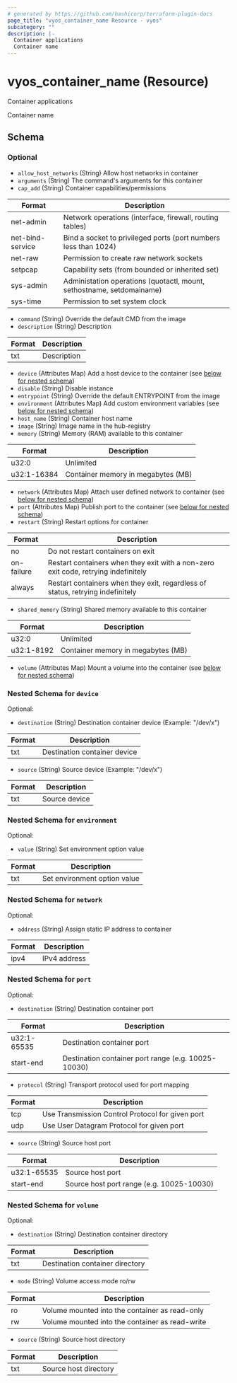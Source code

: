 ```yaml
---
# generated by https://github.com/hashicorp/terraform-plugin-docs
page_title: "vyos_container_name Resource - vyos"
subcategory: ""
description: |-
  Container applications
  Container name
---
```


# vyos_container_name (Resource)

Container applications

Container name



<!-- schema generated by tfplugindocs -->
## Schema

### Optional

- `allow_host_networks` (String) Allow host networks in container
- `arguments` (String) The command's arguments for this container
- `cap_add` (String) Container capabilities/permissions

|  Format  |  Description  |
|----------|---------------|
|  net-admin  |  Network operations (interface, firewall, routing tables)  |
|  net-bind-service  |  Bind a socket to privileged ports (port numbers less than 1024)  |
|  net-raw  |  Permission to create raw network sockets  |
|  setpcap  |  Capability sets (from bounded or inherited set)  |
|  sys-admin  |  Administation operations (quotactl, mount, sethostname, setdomainame)  |
|  sys-time  |  Permission to set system clock  |
- `command` (String) Override the default CMD from the image
- `description` (String) Description

|  Format  |  Description  |
|----------|---------------|
|  txt  |  Description  |
- `device` (Attributes Map) Add a host device to the container (see [below for nested schema](#nestedatt--device))
- `disable` (String) Disable instance
- `entrypoint` (String) Override the default ENTRYPOINT from the image
- `environment` (Attributes Map) Add custom environment variables (see [below for nested schema](#nestedatt--environment))
- `host_name` (String) Container host name
- `image` (String) Image name in the hub-registry
- `memory` (String) Memory (RAM) available to this container

|  Format  |  Description  |
|----------|---------------|
|  u32:0  |  Unlimited  |
|  u32:1-16384  |  Container memory in megabytes (MB)  |
- `network` (Attributes Map) Attach user defined network to container (see [below for nested schema](#nestedatt--network))
- `port` (Attributes Map) Publish port to the container (see [below for nested schema](#nestedatt--port))
- `restart` (String) Restart options for container

|  Format  |  Description  |
|----------|---------------|
|  no  |  Do not restart containers on exit  |
|  on-failure  |  Restart containers when they exit with a non-zero exit code, retrying indefinitely  |
|  always  |  Restart containers when they exit, regardless of status, retrying indefinitely  |
- `shared_memory` (String) Shared memory available to this container

|  Format  |  Description  |
|----------|---------------|
|  u32:0  |  Unlimited  |
|  u32:1-8192  |  Container memory in megabytes (MB)  |
- `volume` (Attributes Map) Mount a volume into the container (see [below for nested schema](#nestedatt--volume))

<a id="nestedatt--device"></a>
### Nested Schema for `device`

Optional:

- `destination` (String) Destination container device (Example: "/dev/x")

|  Format  |  Description  |
|----------|---------------|
|  txt  |  Destination container device  |
- `source` (String) Source device (Example: "/dev/x")

|  Format  |  Description  |
|----------|---------------|
|  txt  |  Source device  |


<a id="nestedatt--environment"></a>
### Nested Schema for `environment`

Optional:

- `value` (String) Set environment option value

|  Format  |  Description  |
|----------|---------------|
|  txt  |  Set environment option value  |


<a id="nestedatt--network"></a>
### Nested Schema for `network`

Optional:

- `address` (String) Assign static IP address to container

|  Format  |  Description  |
|----------|---------------|
|  ipv4  |  IPv4 address  |


<a id="nestedatt--port"></a>
### Nested Schema for `port`

Optional:

- `destination` (String) Destination container port

|  Format  |  Description  |
|----------|---------------|
|  u32:1-65535  |  Destination container port  |
|  start-end  |  Destination container port range (e.g. 10025-10030)  |
- `protocol` (String) Transport protocol used for port mapping

|  Format  |  Description  |
|----------|---------------|
|  tcp  |  Use Transmission Control Protocol for given port  |
|  udp  |  Use User Datagram Protocol for given port  |
- `source` (String) Source host port

|  Format  |  Description  |
|----------|---------------|
|  u32:1-65535  |  Source host port  |
|  start-end  |  Source host port range (e.g. 10025-10030)  |


<a id="nestedatt--volume"></a>
### Nested Schema for `volume`

Optional:

- `destination` (String) Destination container directory

|  Format  |  Description  |
|----------|---------------|
|  txt  |  Destination container directory  |
- `mode` (String) Volume access mode ro/rw

|  Format  |  Description  |
|----------|---------------|
|  ro  |  Volume mounted into the container as read-only  |
|  rw  |  Volume mounted into the container as read-write  |
- `source` (String) Source host directory

|  Format  |  Description  |
|----------|---------------|
|  txt  |  Source host directory  |
